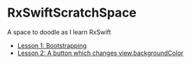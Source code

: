 # RxSwiftScratchSpace
A space to doodle as I learn RxSwift

* [Lesson 1: Bootstrapping](lesson1_bootstrapping)
* [Lesson 2: A button which changes view.backgroundColor](lesson2_backgroundcolor)
